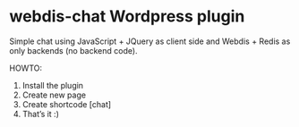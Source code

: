 webdis-chat Wordpress plugin
===========

Simple chat using JavaScript + JQuery as client side and Webdis + Redis as only backends (no backend code).

HOWTO:
1. Install the plugin 
2. Create new page
3. Create shortcode [chat]
4. That’s it :)


